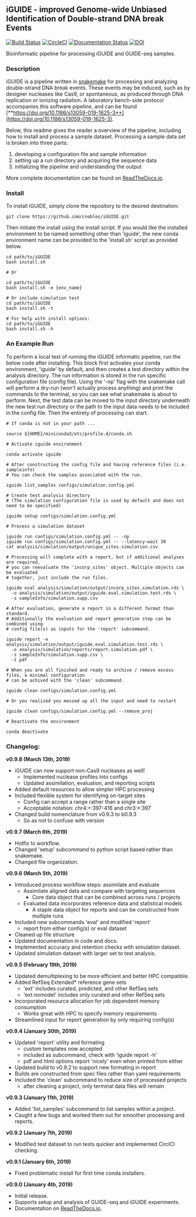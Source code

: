 ## iGUIDE - improved Genome-wide Unbiased Identification of Double-strand DNA break Events
[![Build Status](https://travis-ci.org/cnobles/iGUIDE.svg?branch=master)](https://travis-ci.org/cnobles/iGUIDE)
[![CircleCI](https://circleci.com/gh/cnobles/iGUIDE.svg?style=svg)](https://circleci.com/gh/cnobles/iGUIDE)
[![Documentation Status](https://readthedocs.org/projects/iguide/badge/?version=latest)](http://iguide.readthedocs.io/en/latest/?badge=latest)
[![DOI](https://zenodo.org/badge/88088016.svg)](https://zenodo.org/badge/latestdoi/88088016)


Bioinformatic pipeline for processing iGUIDE and GUIDE-seq samples.

### Description
iGUIDE is a pipeline written in [snakemake](http://snakemake.readthedocs.io/) for processing and analyzing double-strand DNA break events. These events may be induced, such as by designer nucleases like Cas9, or spontaneous, as produced through DNA replication or ionizing radiation. A laboratory bench-side protocol accompanies this software pipeline, and can be found [**https://doi.org/10.1186/s13059-019-1625-3**](https://doi.org/10.1186/s13059-019-1625-3). 

Below, this readme gives the reader a overview of the pipeline, including how to install and process a sample dataset. Processing a sample data set is broken into three parts: 

1) developing a configuration file and sample information
2) setting up a run directory and acquiring the sequence data
3) initializing the pipeline and understanding the output

More complete documentation can be found on [ReadTheDocs.io](https://iguide.readthedocs.io/en/latest/index.html).

### Install
To install iGUIDE, simply clone the repository to the desired destination:

```
git clone https://github.com/cnobles/iGUIDE.git
```

Then initiate the install using the install script. If you would like the installed environment to be named something other than 'iguide', the new conda environment name can be provided to the 'install.sh' script as provided below.

```
cd path/to/iGUIDE
bash install.sh

# Or

cd path/to/iGUIDE
bash install.sh -e {env_name}

# Or include simulation test
cd path/to/iGUIDE
bash install.sh -t

# For help with install options:
cd path/to/iGUIDE
bash install.sh -h
```

### An Example Run
To perform a local test of running the iGUIDE informatic pipeline, run the below code after installing. This block first activates your conda environment, 'iguide' by default, and then creates a test directory within the analysis directory. The run information is stored in the run specific configuration file (config file). Using the '-np' flag with the snakemake call will perform a dry-run (won't actually process anything) and print the commands to the terminal, so you can see what snakemake is about to perform. Next, the test data can be moved to the input directory underneath the new test run directory or the path to the input data needs to be included in the config file. Then the entirety of processing can start. 

```
# If conda is not in your path ...

source ${HOME}/miniconda3/etc/profile.d/conda.sh

# Activate iguide environment

conda activate iguide

# After constructing the config file and having reference files (i.e. sampleinfo)
# You can check the samples associated with the run.

iguide list_samples configs/simulation.config.yml

# Create test analysis directory
# (The simulation configuration file is used by default and does not need to be specified)

iguide setup configs/simulation.config.yml

# Process a simulation dataset

iguide run configs/simulation.config.yml -- -np
iguide run configs/simulation.config.yml -- --latency-wait 30
cat analysis/simulation/output/unique_sites.simulation.csv

# Processing will complete with a report, but if additional analyses are required,
# you can reevaluate the 'incorp_sites' object. Multiple objects can be evaluated
# together, just include the run files.

iguide eval analysis/simulation/output/incorp_sites.simulation.rds \
  -o analysis/simulation/output/iguide.eval.simulation.test.rds \
  -s sampleInfo/simulation.supp.csv

# After evaluation, generate a report in a different format than standard.
# Additionally the evaluation and report generation step can be combined using 
# config file(s) as inputs for the 'report' subcommand.

iguide report -e analysis/simulation/output/iguide.eval.simulation.test.rds \
  -o analysis/simulation/reports/report.simulation.pdf \
  -s sampleInfo/simulation.supp.csv \
  -t pdf

# When you are all finished and ready to archive / remove excess files, a minimal configuration
# can be achived with the 'clean' subcommand.

iguide clean configs/simulation.config.yml

# Or you realized you messed up all the input and need to restart

iguide clean configs/simulation.config.yml --remove_proj

# Deactivate the environment

conda deactivate
```

### Changelog:

**v0.9.8 (March 13th, 2019)**

* iGUIDE can now support non-Cas9 nucleases as well!
  + Implemented nuclease profiles into configs
  + Updated assimilation, evaluation, and reporting scripts
* Added default resources to allow simpler HPC processing
* Included flexible system for identifying on-target sites
  + Config can accept a range rather than a single site
  + Acceptable notation: chr4:+:397-416 and chr3:*:397
* Changed build nomenclature from v0.9.3 to b0.9.3
  + So as not to confuse with version

**v0.9.7 (March 6th, 2019)**

* Hotfix to workflow.
* Changed 'setup' subcommand to python script based rather than snakemake.
* Changed file organization.

**v0.9.6 (March 5th, 2019)**

* Introduced process workflow steps: assimilate and evaluate
  + Assimilate aligned data and compare with targeting sequences
    + Core data object that can be combined across runs / projects
  + Evaluated data incorporates reference data and statistical models
    + A staple data object for reports and can be constructed from multiple runs
* Included new subcommands 'eval' and modified 'report'
  + report from either config(s) or eval dataset
* Cleaned up file structure
* Updated documentation in code and docs.
* Implemented accuracy and retention checks with simulation dataset.
* Updated simulation dataset with larger set to test analysis.

**v0.9.5 (February 19th, 2019)**

* Updated demultiplexing to be more efficient and better HPC compatible.
* Added RefSeq Extended* reference gene sets
  + 'ext' includes curated, predicted, and other RefSeq sets
  + 'ext.nomodel' includes only curated and other RefSeq sets
* Incorporated resource allocation for job dependent memory consumption
  + Works great with HPC to specify memory requirements
* Streamlined input for report generation by only requiring config(s)


**v0.9.4 (January 30th, 2019)**

* Updated 'report' utility and formating
  + custom templates now accepted
  + included as subcommand, check with 'iguide report -h'
  + pdf and html options report 'nicely' even when printed from either
* Updated build to v0.9.2 to support new formating in report
* Builds are constructed from spec files rather than yaml requirements
* Included the 'clean' subcommand to reduce size of processed projects
  + after cleaning a project, only terminal data files will remain

**v0.9.3 (January 11th, 2019)**

* Added 'list_samples' subcommand to list samples within a project.
* Caught a few bugs and worked them out for smoother processing and reports.

**v0.9.2 (January 7th, 2019)**

* Modified test dataset to run tests quicker and implemented CirclCI checking.

**v0.9.1 (January 6th, 2019)**

* Fixed problematic install for first time conda installers.

**v0.9.0 (January 4th, 2019)**

* Initial release.
* Supports setup and analysis of GUIDE-seq and iGUIDE experiments.
* Documentation on [ReadTheDocs.io](https://iguide.readthedocs.io/en/latest/index.html).
